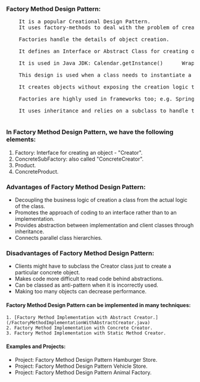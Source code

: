 ### Factory Method Design Pattern:
<pre>
	It is a popular Creational Design Pattern.
	It uses factory-methods to deal with the problem of creating objects without having to specify the exact class of the object that will be created.<br/>
	Factories handle the details of object creation.<br/>
	It defines an Interface or Abstract Class for creating objects by calling the Factory-Method but lets the subclasses decide how to instantiate its objects. Each subclass must define its Factory-Method.<br/>
	It is used in Java JDK:	Calendar.getInstance()		Wrapper Classes valueOf()		Class.forName()		DriverManager.getConnection() NumberFormat class, ResourceBundle class, SAXParserFactory class.<br/>
	This design is used when a class needs to instantiate a subclass of another class, but does not know which one.<br/>
	It creates objects without exposing the creation logic to the client. It is a way of encapsulating the instantiations of concrete types.<br/> 
	Factories are highly used in frameworks too; e.g. Spring Framework.<br/>
	It uses inheritance and relies on a subclass to handle the desired object instantiation.<br/>
</pre>	
			
### In Factory Method Design Pattern, we have the following elements:
1. Factory: Interface for creating an object - "Creator".
2. ConcreteSubFactory: also called "ConcreteCreator".
3. Product.
4. ConcreteProduct.


### Advantages of Factory Method Design Pattern:
- Decoupling the business logic of creation a class from the actual logic of the class.<br/>
- Promotes the approach of coding to an interface rather than to an implementation.<br/>
- Provides abstraction between implementation and client classes through inheritance.<br/>
- Connects parallel class hierarchies.<br/>


### Disadvantages of Factory Method Design Pattern:
- Clients might have to subclass the Creator class just to create a particular concrete object.<br/>
- Makes code more difficult to read code behind abstractions.<br/>
- Can be classed as anti-pattern when it is incorrectly used.<br/>
- Making too many objects can decrease performance.<br/>

	
#### Factory Method Design Pattern can be implemented in many techniques:
	1. [Factory Method Implementation with Abstract Creator.](/FactoryMethodImplementationWithAbstractCreator.java)		 	
	2. Factory Method Implementation with Concrete Creator.										
	3. Factory Method Implementation with Static Method Creator.								


#### Examples and Projects:	
- Project:	Factory Method Design Pattern Hamburger Store.
- Project:	Factory Method Design Pattern Vehicle Store.
- Project:	Factory Method Design Pattern Animal Factory.

